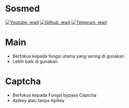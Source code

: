 # Sosmed
[![Youtube: iewil](https://img.shields.io/youtube/channel/subscribers/UCvBSqRaT6nsPvtl8m6GaQpg?style=social)](https://youtube.com/c/iewil)
[![Github: iewil](https://img.shields.io/github/followers/iewilmaestro?style=social)](https://github.com/iewilmaestro)
[![Telegram: iewil](https://img.shields.io/badge/Telegram-Iewil-green?style=social&logo=Telegram)](https://t.me/iewil57)

# Main
- Berfokus kepada fungsi utama yang sering di gunakan
- Lebih baik di gunakan

# Captcha
- Berfokus kepada Fungsi bypass Captcha
- Apikey atau tanpa Apikey
